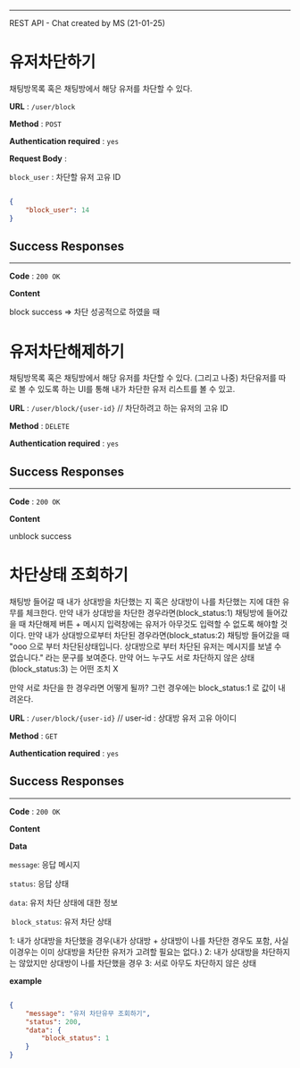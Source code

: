 ---
REST API - Chat created by MS (21-01-25)


# 유저차단하기

채팅방목록 혹은 채팅방에서 해당 유저를 차단할 수 있다.


**URL** : `/user/block` 

**Method** : `POST`

**Authentication required** : `yes`

**Request Body** :

`block_user` : 차단할 유저 고유 ID
  

```json

{
    "block_user": 14
}

```

## Success Responses

___
 
**Code** : `200 OK`

**Content**

block success => 차단 성공적으로 하였을 때


# 유저차단해제하기

채팅방목록 혹은 채팅방에서 해당 유저를 차단할 수 있다.
(그리고 나중) 차단유저를 따로 볼 수 있도록 하는 UI를 통해 내가 차단한 유저 리스트를 볼 수 있고. 

**URL** : `/user/block/{user-id}` // 차단하려고 하는 유저의 고유 ID 

**Method** : `DELETE`

**Authentication required** : `yes`

## Success Responses

___
 
**Code** : `200 OK`

**Content**

unblock success


# 차단상태 조회하기

채팅방 들어갈 때 내가 상대방을 차단했는 지 혹은 상대방이 나를 차단했는 지에 대한 유무를 체크한다. 
만약 내가 상대방을 차단한 경우라면(block_status:1) 채팅방에 들어갔을 때 차단해제 버튼 + 메시지 입력창에는 유저가 아무것도 입력할 수 없도록 해야할 것이다.
만약 내가 상대방으로부터 차단된 경우라면(block_status:2) 채팅방 들어갔을 때 "ooo 으로 부터 차단된상태입니다. 상대방으로 부터 차단된 유저는 메시지를 보낼 수 없습니다." 라는
문구를 보여준다. 
만약 어느 누구도 서로 차단하지 않은 상태(block_status:3) 는 어떤 조치 X

만약 서로 차단을 한 경우라면 어떻게 될까? 그런 경우에는 block_status:1 로 값이 내려온다.

**URL** : `/user/block/{user-id}` // user-id : 상대방 유저 고유 아이디

**Method** : `GET`

**Authentication required** : `yes`
                                   

## Success Responses

___
 
**Code** : `200 OK`

**Content**

**Data**

`message`: 응답 메시지 

`status`: 응답 상태 

`data`: 유저 차단 상태에 대한 정보

​		`block_status`: 유저 차단 상태

1: 내가 상대방을 차단했을 경우(내가 상대방 + 상대방이 나를 차단한 경우도 포함, 사실 이경우는 이미 상대방을 차단한 유저가 고려할 필요는 없다.)
2: 내가 상대방을 차단하지는 않았지만 상대방이 나를 차단했을 경우
3: 서로 아무도 차단하지 않은 상태

**example**  

```json

{
    "message": "유저 차단유무 조회하기",
    "status": 200,
    "data": {
        "block_status": 1
    }
}

```

